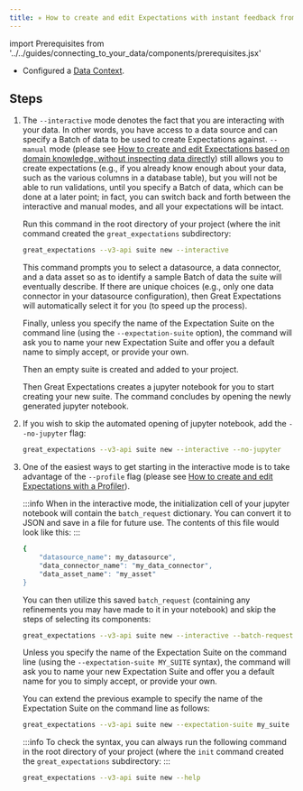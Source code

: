 ```yaml
---
title: ✳ How to create and edit Expectations with instant feedback from a sample Batch of data
---
```


import Prerequisites from '../../guides/connecting_to_your_data/components/prerequisites.jsx'

<Prerequisites>

- Configured a [Data Context](../../tutorials/getting_started/initialize_a_data_context.md).

</Prerequisites>

Steps
-----

1. The ``--interactive`` mode denotes the fact that you are interacting with your data.  In
    other words, you have access to a data source and can specify a Batch of data to be used to create Expectations
    against.  ``--manual`` mode
    (please see [How to create and edit Expectations based on domain knowledge, without inspecting data directly](./how-to-create-and-edit-expectations-based-on-domain-knowledge-without-inspecting-data-directly))
    still allows you to create expectations (e.g., if you already know enough about your data, such as the various columns
    in a database table), but you will not be able to run validations, until you specify a Batch of data,
    which can be done at a later point; in fact, you can switch back and forth between the interactive and
    manual modes, and all your expectations will be intact.

   Run this command in the root directory of your project (where the init command created the ``great_expectations`` subdirectory:

   ```bash
   great_expectations --v3-api suite new --interactive
   ```

   This command prompts you to select a datasource, a data connector, and a data asset so as to identify a sample
   Batch of data the suite will eventually describe.  If there are unique choices (e.g., only one data connector in
   your datasource configuration), then Great Expectations will automatically select it for you (to speed up the process).

   Finally, unless you specify the name of the Expectation Suite on the command line (using the
   ``--expectation-suite`` option), the command will ask you to name your new Expectation Suite and offer you a
   default name to simply accept, or provide your own.

   Then an empty suite is created and added to your project.

   Then Great Expectations creates a jupyter notebook for you to start creating your new suite.  The command
   concludes by opening the newly generated jupyter notebook.

2. If you wish to skip the automated opening of jupyter notebook, add the ``--no-jupyter`` flag:

   ```bash
   great_expectations --v3-api suite new --interactive --no-jupyter
   ```

3. One of the easiest ways to get starting in the interactive mode is to take advantage of the `--profile` flag
   (please see [How to create and edit Expectations with a Profiler](./how-to-create-and-edit-expectations-with-a-profiler.md)).

   :::info
   When in the interactive mode, the initialization cell of your jupyter notebook will contain the ``batch_request``
   dictionary.  You can convert it to JSON and save in a file for future use.  The contents of this file would look like this:
   :::

   ```bash
   {
       "datasource_name": my_datasource",
       "data_connector_name": "my_data_connector",
       "data_asset_name": "my_asset"
   }
   ```

   You can then utilize this saved ``batch_request`` (containing any refinements you may have made to it in your notebook)
   and skip the steps of selecting its components:

   ```bash
   great_expectations --v3-api suite new --interactive --batch-request my_saved_batch_request_file.json
   ```

   Unless you specify the name of the Expectation Suite on the command line (using the ``--expectation-suite MY_SUITE`` syntax),
   the command will ask you to name your new Expectation Suite and offer you a default name for you to simply accept, or provide your own.

   You can extend the previous example to specify the name of the Expectation Suite on the command line as follows:

   ```bash
   great_expectations --v3-api suite new --expectation-suite my_suite --interactive --batch-request my_saved_batch_request.json
   ```

   :::info
   To check the syntax, you can always run the following command in the root directory of your project (where the ``init`` command created the ``great_expectations`` subdirectory:
   :::

   ```bash
   great_expectations --v3-api suite new --help
   ```
